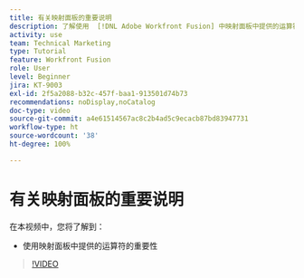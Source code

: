 ```yaml
---
title: 有关映射面板的重要说明
description: 了解使用  [!DNL Adobe Workfront Fusion] 中映射面板中提供的运算符的重要性。
activity: use
team: Technical Marketing
type: Tutorial
feature: Workfront Fusion
role: User
level: Beginner
jira: KT-9003
exl-id: 2f5a2088-b32c-457f-baa1-913501d74b73
recommendations: noDisplay,noCatalog
doc-type: video
source-git-commit: a4e61514567ac8c2b4ad5c9ecacb87bd83947731
workflow-type: ht
source-wordcount: '38'
ht-degree: 100%

---
```


# 有关映射面板的重要说明

在本视频中，您将了解到：

* 使用映射面板中提供的运算符的重要性

>[!VIDEO](https://video.tv.adobe.com/v/335263/?quality=12&learn=on)
